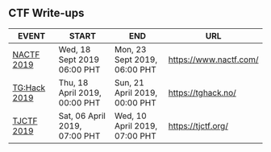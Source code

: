 ## CTF Write-ups

EVENT | START | END | URL
--- | --- | --- | ---
[NACTF 2019](./2019_NACTF) | Wed, 18 Sept 2019 06:00 PHT | Mon, 23 Sept 2019, 06:00 PHT | https://www.nactf.com/
[TG:Hack 2019](https://github.com/jebidiah-anthony/ctf_writeups/tree/master/2019_TG:Hack) | Thu, 18 April 2019, 00:00 PHT | Sun, 21 April 2019, 00:00 PHT | https://tghack.no/
[TJCTF 2019](https://github.com/jebidiah-anthony/ctf_writeups/tree/master/2019_TJCTF) | Sat, 06 April 2019, 07:00 PHT | Wed, 10 April 2019, 07:00 PHT | https://tjctf.org/
